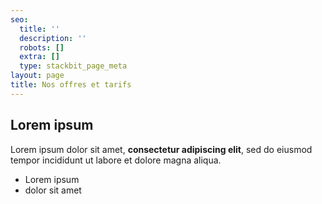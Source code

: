 ```yaml
---
seo:
  title: ''
  description: ''
  robots: []
  extra: []
  type: stackbit_page_meta
layout: page
title: Nos offres et tarifs
---
```

## Lorem ipsum

Lorem ipsum dolor sit amet, **consectetur adipiscing elit**, sed do eiusmod tempor incididunt ut labore et dolore magna aliqua.

- Lorem ipsum
- dolor sit amet